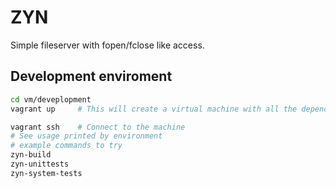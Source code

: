 # ZYN

Simple fileserver with fopen/fclose like access.

## Development enviroment

```bash
cd vm/deveplopment
vagrant up     # This will create a virtual machine with all the dependencies and test data installed

vagrant ssh    # Connect to the machine
# See usage printed by environment
# example commands to try
zyn-build
zyn-unittests
zyn-system-tests

```